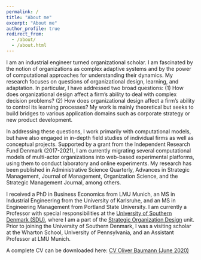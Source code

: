 ```yaml
---
permalink: /
title: "About me"
excerpt: "About me"
author_profile: true
redirect_from:
  - /about/
  - /about.html
---
```


I am an industrial engineer turned organizational scholar. I am fascinated by the notion of organizations as complex adaptive systems and by the power of computational approaches for understanding their dynamics. My research focuses on questions of organizational design, learning, and adaptation. In particular, I have addressed two broad questions: (1) How does organizational design affect a firm’s ability to deal with complex decision problems? (2) How does organizational design affect a firm’s ability to control its learning processes? My work is mainly theoretical but seeks to build bridges to various application domains such as corporate strategy or new product development.

In addressing these questions, I work primarily with computational models, but have also engaged in in-depth field studies of individual firms as well as conceptual projects. Supported by a grant from the Independent Research Fund Denmark (2017-2021), I am currently migrating several computational models of multi-actor organizations into web-based experimental platforms, using them to conduct laboratory and online experiments. My research has been published in Administrative Science Quarterly, Advances in Strategic Management, Journal of Management, Organization Science, and the Strategic Management Journal, among others.

I received a PhD in Business Economics from LMU Munich, an MS in Industrial Engineering from the University of Karlsruhe, and an MS in Engineering Management from Portland State University. I am currently a Professor with special responsibilities at the [University of Southern Denmark (SDU)](http://sdu.dk), where I am a part of the [Strategic Organization Design](http://www.sod-research.com) unit. Prior to joining the University of Southern Denmark, I was a visiting scholar at the Wharton School, University of Pennsylvania, and an Assistant Professor at LMU Munich.

A complete CV can be downloaded here: [CV Oliver Baumann (June 2020)](http://oliverbaumann.github.io/files/oliver_baumann_cv_june2020.pdf)
